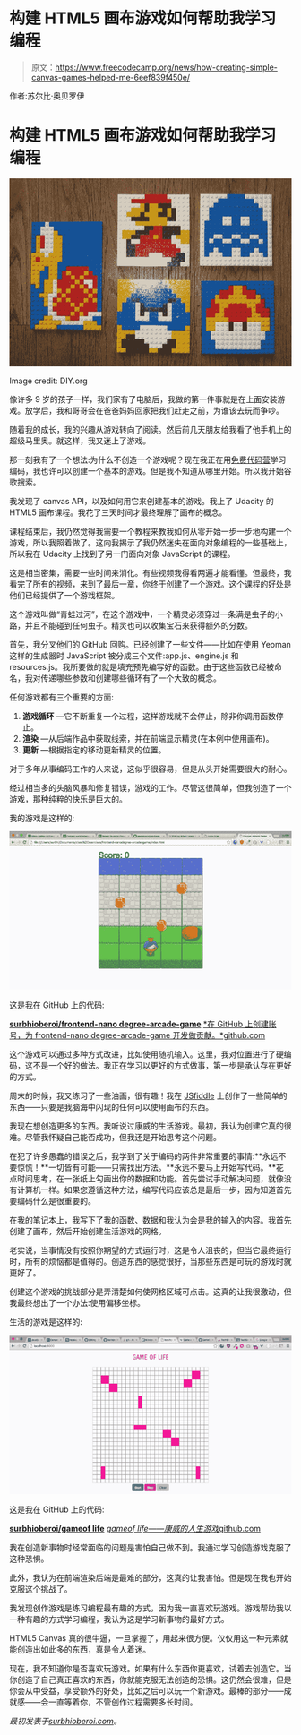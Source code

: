 # 构建 HTML5 画布游戏如何帮助我学习编程

> 原文：<https://www.freecodecamp.org/news/how-creating-simple-canvas-games-helped-me-6eef839f450e/>

作者:苏尔比·奥贝罗伊

# 构建 HTML5 画布游戏如何帮助我学习编程

![pOlPmvldJH8ycucNa7v6Wawta-Sy5mlM4Cye](img/d7ef5f9752cded26c357b58c0798647c.png)

Image credit: DIY.org

像许多 9 岁的孩子一样，我们家有了电脑后，我做的第一件事就是在上面安装游戏。放学后，我和哥哥会在爸爸妈妈回家把我们赶走之前，为谁该去玩而争吵。

随着我的成长，我的兴趣从游戏转向了阅读。然后前几天朋友给我看了他手机上的超级马里奥。就这样，我又迷上了游戏。

那一刻我有了一个想法:为什么不创造一个游戏呢？现在我正在用[免费代码营](http://www.freecodecamp.com)学习编码，我也许可以创建一个基本的游戏。但是我不知道从哪里开始。所以我开始谷歌搜索。

我发现了 canvas API，以及如何用它来创建基本的游戏。我上了 Udacity 的 HTML5 画布课程。我花了三天时间才最终理解了画布的概念。

课程结束后，我仍然觉得我需要一个教程来教我如何从零开始一步一步地构建一个游戏，所以我照着做了。这向我揭示了我仍然迷失在面向对象编程的一些基础上，所以我在 Udacity 上找到了另一门面向对象 JavaScript 的课程。

这是相当密集，需要一些时间来消化。有些视频我得看两遍才能看懂。但最终，我看完了所有的视频，来到了最后一章，你终于创建了一个游戏。这个课程的好处是他们已经提供了一个游戏框架。

这个游戏叫做“青蛙过河”，在这个游戏中，一个精灵必须穿过一条满是虫子的小路，并且不能碰到任何虫子。精灵也可以收集宝石来获得额外的分数。

首先，我分叉他们的 GitHub 回购。已经创建了一些文件——比如在使用 Yeoman 这样的生成器时 JavaScript 被分成三个文件:app.js、engine.js 和 resources.js。我所要做的就是填充预先编写好的函数。由于这些函数已经被命名，我对传递哪些参数和创建哪些循环有了一个大致的概念。

任何游戏都有三个重要的方面:

1.  **游戏循环** —它不断重复一个过程，这样游戏就不会停止，除非你调用函数停止。
2.  **渲染** —从后端作品中获取线索，并在前端显示精灵(在本例中使用画布)。
3.  **更新** —根据指定的移动更新精灵的位置。

对于多年从事编码工作的人来说，这似乎很容易，但是从头开始需要很大的耐心。

经过相当多的头脑风暴和修复错误，游戏的工作。尽管这很简单，但我创造了一个游戏，那种纯粹的快乐是巨大的。

我的游戏是这样的:

![3j42Ds26BjFQWgjh2otYaOt2T93hmi30t5Bf](img/54d6d4137888f78132d11f784f504736.png)

这是我在 GitHub 上的代码:

[**surbhioberoi/frontend-nano degree-arcade-game**](https://github.com/surbhioberoi/frontend-nanodegree-arcade-game)
[*在 GitHub 上创建账号，为 frontend-nano degree-arcade-game 开发做贡献。*github.com](https://github.com/surbhioberoi/frontend-nanodegree-arcade-game)

这个游戏可以通过多种方式改进，比如使用随机输入。这里，我对位置进行了硬编码，这不是一个好的做法。我正在学习以更好的方式做事，第一步是承认存在更好的方式。

周末的时候，我又练习了一些油画，很有趣！我在 [JSfiddle](https://jsfiddle.net/) 上创作了一些简单的东西——只要是我脑海中闪现的任何可以使用画布的东西。

我现在想创造更多的东西。我听说过康威的生活游戏。最初，我认为创建它真的很难。尽管我怀疑自己能否成功，但我还是开始思考这个问题。

在犯了许多愚蠢的错误之后，我学到了关于编码的两件非常重要的事情:**永远不要惊慌！**一切皆有可能——只需找出方法。**永远不要马上开始写代码。**花点时间思考，在一张纸上勾画出你的数据和功能。首先尝试手动解决问题，就像没有计算机一样。如果您遵循这种方法，编写代码应该总是最后一步，因为知道首先要编码什么是很重要的。

在我的笔记本上，我写下了我的函数、数据和我认为会是我的输入的内容。我首先创建了画布，然后开始创建生活游戏的网格。

老实说，当事情没有按照你期望的方式运行时，这是令人沮丧的，但当它最终运行时，所有的烦恼都是值得的。创造东西的感觉很好，当那些东西是可玩的游戏时就更好了。

创建这个游戏的挑战部分是弄清楚如何使网格区域可点击。这真的让我很激动，但我最终想出了一个办法:使用偏移坐标。

生活的游戏是这样的:

![Mvdb7d2QjbiX1vySvmA00otSioq8-bllnKEJ](img/64d821fcc3d5867e96ad594c3e81444f.png)

这是我在 GitHub 上的代码:

[**surbhioberoi/gameof life**](https://github.com/surbhioberoi/GameOfLife)
[*gameof life——康威的人生游戏*github.com](https://github.com/surbhioberoi/GameOfLife)

我在创造新事物时经常面临的问题是害怕自己做不到。我通过学习创造游戏克服了这种恐惧。

此外，我认为在前端渲染后端是最难的部分，这真的让我害怕。但是现在我也开始克服这个挑战了。

我发现创作游戏是练习编程最有趣的方式，因为我一直喜欢玩游戏。游戏帮助我以一种有趣的方式学习编程，我认为这是学习新事物的最好方式。

HTML5 Canvas 真的很牛逼，一旦掌握了，用起来很方便。仅仅用这一种元素就能创造出如此多的东西，真是令人着迷。

现在，我不知道你是否喜欢玩游戏。如果有什么东西你更喜欢，试着去创造它。当你创造了自己真正喜欢的东西，你就能克服无法创造的恐惧。这仍然会很难，但是你会从中受益，享受额外的好处，比如之后可以玩一个新游戏。最棒的部分——成就感——会一直等着你，不管创作过程需要多长时间。

*最初发表于[surbhioberoi.com](http://surbhioberoi.com/how-creating-simple-canvas-games-helped-me/)。*